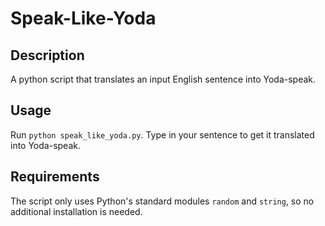 # Speak-Like-Yoda

## Description
A python script that translates an input English sentence into Yoda-speak.

## Usage
Run ```python speak_like_yoda.py```. Type in your sentence to get it translated into Yoda-speak.

## Requirements
The script only uses Python's standard modules ```random``` and ```string```, so no additional installation is needed.
